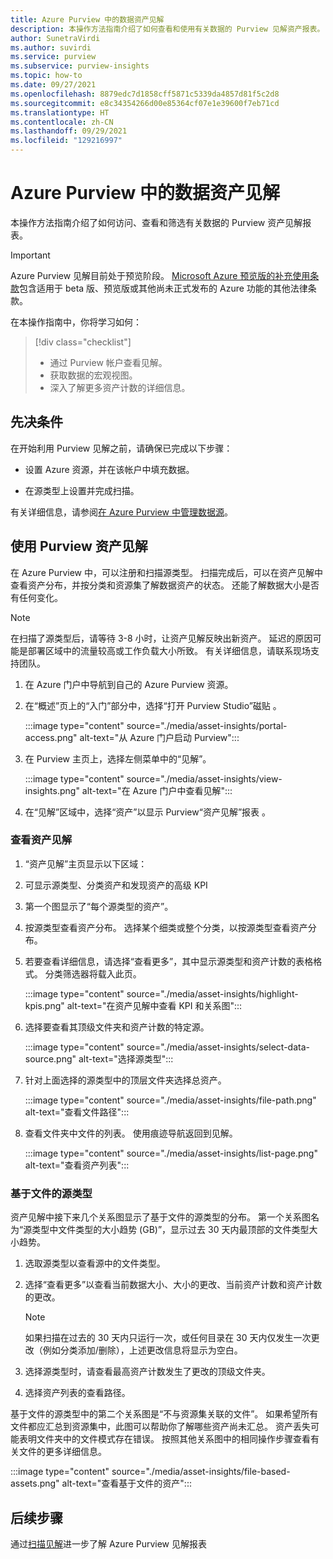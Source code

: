 ```yaml
---
title: Azure Purview 中的数据资产见解
description: 本操作方法指南介绍了如何查看和使用有关数据的 Purview 见解资产报表。
author: SunetraVirdi
ms.author: suvirdi
ms.service: purview
ms.subservice: purview-insights
ms.topic: how-to
ms.date: 09/27/2021
ms.openlocfilehash: 8879edc7d1858cff5871c5339da4857d81f5c2d8
ms.sourcegitcommit: e8c34354266d00e85364cf07e1e39600f7eb71cd
ms.translationtype: HT
ms.contentlocale: zh-CN
ms.lasthandoff: 09/29/2021
ms.locfileid: "129216997"
---
```

# <a name="asset-insights-on-your-data-in-azure-purview"></a>Azure Purview 中的数据资产见解

本操作方法指南介绍了如何访问、查看和筛选有关数据的 Purview 资产见解报表。

> [!IMPORTANT]
> Azure Purview 见解目前处于预览阶段。 [Microsoft Azure 预览版的补充使用条款](https://azure.microsoft.com/support/legal/preview-supplemental-terms/)包含适用于 beta 版、预览版或其他尚未正式发布的 Azure 功能的其他法律条款。

在本操作指南中，你将学习如何：

> [!div class="checklist"]
> * 通过 Purview 帐户查看见解。
> * 获取数据的宏观视图。
> * 深入了解更多资产计数的详细信息。

## <a name="prerequisites"></a>先决条件

在开始利用 Purview 见解之前，请确保已完成以下步骤：

* 设置 Azure 资源，并在该帐户中填充数据。

* 在源类型上设置并完成扫描。

有关详细信息，请参阅[在 Azure Purview 中管理数据源](manage-data-sources.md)。

## <a name="use-purview-asset-insights"></a>使用 Purview 资产见解

在 Azure Purview 中，可以注册和扫描源类型。 扫描完成后，可以在资产见解中查看资产分布，并按分类和资源集了解数据资产的状态。 还能了解数据大小是否有任何变化。

> [!NOTE]
> 在扫描了源类型后，请等待 3-8 小时，让资产见解反映出新资产。 延迟的原因可能是部署区域中的流量较高或工作负载大小所致。 有关详细信息，请联系现场支持团队。

1. 在 Azure 门户中导航到自己的 Azure Purview 资源。

1. 在“概述”页上的“入门”部分中，选择“打开 Purview Studio”磁贴  。

   :::image type="content" source="./media/asset-insights/portal-access.png" alt-text="从 Azure 门户启动 Purview":::

1. 在 Purview 主页上，选择左侧菜单中的“见解”。

   :::image type="content" source="./media/asset-insights/view-insights.png" alt-text="在 Azure 门户中查看见解":::

1. 在“见解”区域中，选择“资产”以显示 Purview“资产见解”报表  。

### <a name="view-asset-insights"></a>查看资产见解

1. “资产见解”主页显示以下区域：

2. 可显示源类型、分类资产和发现资产的高级 KPI
 
3. 第一个图显示了“每个源类型的资产”。

4. 按源类型查看资产分布。 选择某个细类或整个分类，以按源类型查看资产分布。 
 
5. 若要查看详细信息，请选择“查看更多”，其中显示源类型和资产计数的表格格式。 分类筛选器将载入此页。

   :::image type="content" source="./media/asset-insights/highlight-kpis.png" alt-text="在资产见解中查看 KPI 和关系图":::
 
6. 选择要查看其顶级文件夹和资产计数的特定源。 

   :::image type="content" source="./media/asset-insights/select-data-source.png" alt-text="选择源类型":::
 
7. 针对上面选择的源类型中的顶层文件夹选择总资产。

   :::image type="content" source="./media/asset-insights/file-path.png" alt-text="查看文件路径":::

8. 查看文件夹中文件的列表。 使用痕迹导航返回到见解。

   :::image type="content" source="./media/asset-insights/list-page.png" alt-text="查看资产列表":::  

### <a name="file-based-source-types"></a>基于文件的源类型
资产见解中接下来几个关系图显示了基于文件的源类型的分布。 第一个关系图名为“源类型中文件类型的大小趋势 (GB)”，显示过去 30 天内最顶部的文件类型大小趋势。 
 
1. 选取源类型以查看源中的文件类型。 
 
1. 选择“查看更多”以查看当前数据大小、大小的更改、当前资产计数和资产计数的更改。
 
   > [!NOTE]
   > 如果扫描在过去的 30 天内只运行一次，或任何目录在 30 天内仅发生一次更改（例如分类添加/删除），上述更改信息将显示为空白。

1. 选择源类型时，请查看最高资产计数发生了更改的顶级文件夹。

1. 选择资产列表的查看路径。

基于文件的源类型中的第二个关系图是“不与资源集关联的文件”。 如果希望所有文件都应汇总到资源集中，此图可以帮助你了解哪些资产尚未汇总。 资产丢失可能表明文件夹中的文件模式存在错误。 按照其他关系图中的相同操作步骤查看有关文件的更多详细信息。

   :::image type="content" source="./media/asset-insights/file-based-assets.png" alt-text="查看基于文件的资产":::  

## <a name="next-steps"></a>后续步骤

通过[扫描见解](./scan-insights.md)进一步了解 Azure Purview 见解报表
